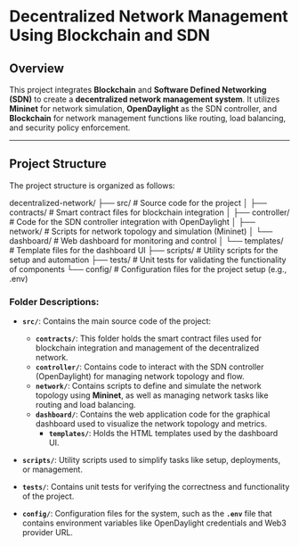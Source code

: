 # Decentralized Network Management Using Blockchain and SDN

## Overview
This project integrates **Blockchain** and **Software Defined Networking (SDN)** to create a **decentralized network management system**. It utilizes **Mininet** for network simulation, **OpenDaylight** as the SDN controller, and **Blockchain** for network management functions like routing, load balancing, and security policy enforcement.

---

## Project Structure
The project structure is organized as follows:

decentralized-network/ 
├── src/ # Source code for the project 
│ ├── contracts/ # Smart contract files for blockchain integration 
│ ├── controller/ # Code for the SDN controller integration with OpenDaylight 
│ ├── network/ # Scripts for network topology and simulation (Mininet) 
│ └── dashboard/ # Web dashboard for monitoring and control 
│ └── templates/ # Template files for the dashboard UI 
├── scripts/ # Utility scripts for the setup and automation 
├── tests/ # Unit tests for validating the functionality of components 
└── config/ # Configuration files for the project setup (e.g., .env)

### Folder Descriptions:

- **`src/`**: Contains the main source code of the project:
  - **`contracts/`**: This folder holds the smart contract files used for blockchain integration and management of the decentralized network.
  - **`controller/`**: Contains code to interact with the SDN controller (OpenDaylight) for managing network topology and flow.
  - **`network/`**: Contains scripts to define and simulate the network topology using **Mininet**, as well as managing network tasks like routing and load balancing.
  - **`dashboard/`**: Contains the web application code for the graphical dashboard used to visualize the network topology and metrics.
    - **`templates/`**: Holds the HTML templates used by the dashboard UI.

- **`scripts/`**: Utility scripts used to simplify tasks like setup, deployments, or management.

- **`tests/`**: Contains unit tests for verifying the correctness and functionality of the project.

- **`config/`**: Configuration files for the system, such as the **`.env`** file that contains environment variables like OpenDaylight credentials and Web3 provider URL.
